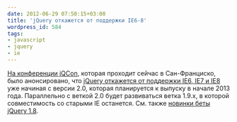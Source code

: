 ```yaml
---
date: 2012-06-29 07:50:15+03:00
title: 'jQuery откажется от поддержки IE6-8'
wordpress_id: 584
tags:
- javascript
- jquery
- ie
---
```


[На конференции jQCon][1], которая проходит сейчас в Сан-Франциско, было анонсировано, что [jQuery откажется от поддержки IE6, IE7 и IE8][2] уже начиная с версии 2.0, которая планируется к выпуску в начале 2013 года. Параллельно с веткой 2.0 будет развиваться ветка 1.9.x, в которой совместимость со старыми IE останется. См. также [новинки беты jQuery 1.8][3].

[1]: http://events.jquery.org/2012/sf/
[2]: http://blog.jquery.com/2012/06/28/jquery-core-version-1-9-and-beyond/
[3]: http://blog.jquery.com/2012/06/22/jquery-1-8-beta-1-see-whats-coming-and-going/
